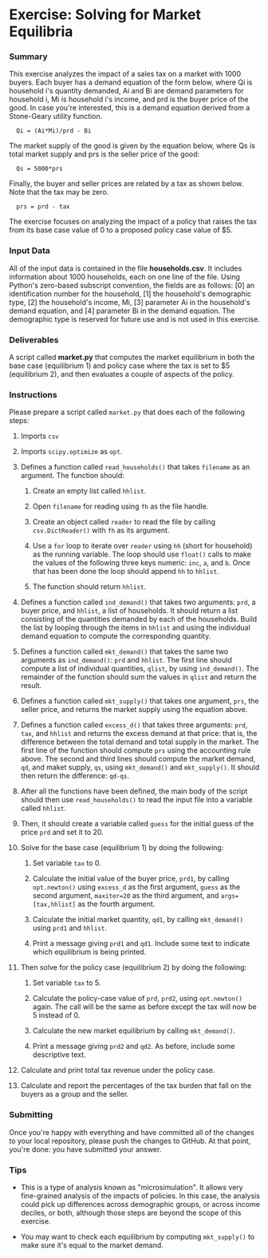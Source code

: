 # Exercise: Solving for Market Equilibria

### Summary

This exercise analyzes the impact of a sales tax on a market with 1000 buyers. Each buyer has a demand equation of the form below, where Qi is household i's quantity demanded, Ai and Bi are demand parameters for household i, Mi is household i's income, and prd is the buyer price of the good. In case you're interested, this is a demand equation derived from a Stone-Geary utility function.
````
  Qi = (Ai*Mi)/prd - Bi
````
The market supply of the good is given by the equation below, where Qs is total market supply and prs is the seller price of the good:
````
  Qs = 5000*prs
````
Finally, the buyer and seller prices are related by a tax as shown below. Note that the tax may be zero.
````
  prs = prd - tax
````
The exercise focuses on analyzing the impact of a policy that raises the tax from its base case value of 0 to a proposed policy case value of $5.

### Input Data

All of the input data is contained in the file **households.csv**. It includes information about 1000 households, each on one line of the file. Using Python's zero-based subscript convention, the fields are as follows: [0] an identification number for the household, [1] the household's demographic type, [2] the household's income, Mi, [3] parameter Ai in the household's demand equation, and [4] parameter Bi in the demand equation. The demographic type is reserved for future use and is not used in this exercise.

### Deliverables

A script called **market.py** that computes the market equilibrium in both the base case (equilibrium 1) and policy case where the tax is set to $5 (equilibrium 2), and then evaluates a couple of aspects of the policy.

### Instructions

Please prepare a script called `market.py` that does each of the following steps:

1. Imports `csv`

1. Imports `scipy.optimize` as `opt`.

1. Defines a function called `read_households()` that takes `filename` as an argument. The function should:

    1. Create an empty list called `hhlist`.

    1. Open `filename` for reading using `fh` as the file handle.

    1. Create an object called `reader` to read the file by calling `csv.DictReader()` with `fh` as its argument.

    1. Use a `for` loop to iterate over `reader` using `hh` (short for household) as the running variable. The loop should use `float()` calls to make the values of the following three keys numeric: `inc`, `a`, and `b`. Once that has been done the loop should append `hh` to `hhlist`.

    1. The function should return `hhlist`.

1. Defines a function called `ind_demand()` that takes two arguments: `prd`, a buyer price, and `hhlist`, a list of households. It should return a list consisting of the quantities demanded by each of the households. Build the list by looping through the items in `hhlist` and using the individual demand equation to compute the corresponding quantity.

1. Defines a function called `mkt_demand()` that takes the same two arguments as `ind_demand()`: `prd` and `hhlist`. The first line should compute a list of individual quantities, `qlist`, by using `ind_demand()`. The remainder of the function should sum the values in `qlist` and return the result.

1. Defines a function called `mkt_supply()` that takes one argument, `prs`, the seller price, and returns the market supply using the equation above.

1. Defines a function called `excess_d()` that takes three arguments: `prd`, `tax`, and `hhlist` and returns the excess demand at that price: that is, the difference between the total demand and total supply in the market. The first line of the function should compute `prs` using the accounting rule above. The second and third lines should compute the market demand, `qd`, and maket supply, `qs`, using `mkt_demand()` and `mkt_supply()`. It should then return the difference: `qd-qs`.

1. After all the functions have been defined, the main body of the script should then use `read_households()` to read the input file into a variable called `hhlist`.

1. Then, it should create a variable called `guess` for the initial guess of the price `prd` and set it to 20.

1. Solve for the base case (equilibrium 1) by doing the following:

    1. Set variable `tax` to 0.

    1. Calculate the initial value of the buyer price, `prd1`, by calling `opt.newton()` using `excess_d` as the first argument, `guess` as the second argument, `maxiter=20` as the third argument, and `args=[tax,hhlist]` as the fourth argument.

    1. Calculate the initial market quantity, `qd1`, by calling `mkt_demand()` using `prd1` and `hhlist`.

    1. Print a message giving `prd1` and `qd1`. Include some text to indicate which equilibrium is being printed.

1. Then solve for the policy case (equilibrium 2) by doing the following:

    1. Set variable `tax` to 5.

    1. Calculate the policy-case value of `prd`, `prd2`, using `opt.newton()` again. The call will be the same as before except the tax will now be 5 instead of 0.

    1. Calculate the new market equilibrium by calling `mkt_demand()`.

    1. Print a message giving `prd2` and `qd2`. As before, include some descriptive text.

1. Calculate and print total tax revenue under the policy case.

1. Calculate and report the percentages of the tax burden that fall on the buyers as a group and the seller.

### Submitting

Once you're happy with everything and have committed all of the changes to your local repository, please push the changes to GitHub. At that point, you're done: you have submitted your answer.

### Tips

+ This is a type of analysis known as "microsimulation". It allows very fine-grained analysis of the impacts of policies. In this case, the analysis could pick up differences across demographic groups, or across income deciles, or both, although those steps are beyond the scope of this exercise.

+ You may want to check each equilibrium by computing `mkt_supply()` to make sure it's equal to the market demand.
